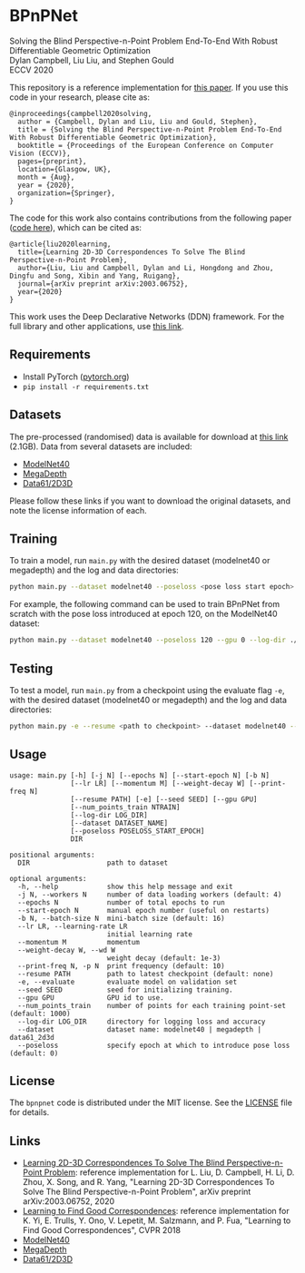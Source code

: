 # BPnPNet
Solving the Blind Perspective-n-Point Problem End-To-End With Robust Differentiable Geometric Optimization  
Dylan Campbell, Liu Liu, and Stephen Gould  
ECCV 2020

This repository is a reference implementation for [this paper](https://arxiv.org/abs/2007.14628). If you use this code in your research, please cite as:
```
@inproceedings{campbell2020solving,
  author = {Campbell, Dylan and Liu, Liu and Gould, Stephen},
  title = {Solving the Blind Perspective-n-Point Problem End-To-End With Robust Differentiable Geometric Optimization},
  booktitle = {Proceedings of the European Conference on Computer Vision (ECCV)},
  pages={preprint},
  location={Glasgow, UK},
  month = {Aug},
  year = {2020},
  organization={Springer},
}
```
The code for this work also contains contributions from the following paper ([code here](https://github.com/Liumouliu/Deep_blind_PnP)), which can be cited as:
```
@article{liu2020learning,
  title={Learning 2D-3D Correspondences To Solve The Blind Perspective-n-Point Problem},
  author={Liu, Liu and Campbell, Dylan and Li, Hongdong and Zhou, Dingfu and Song, Xibin and Yang, Ruigang},
  journal={arXiv preprint arXiv:2003.06752},
  year={2020}
}
```

This work uses the Deep Declarative Networks (DDN) framework. For the full library and other applications, use [this link](https://github.com/anucvml/ddn).

## Requirements

- Install PyTorch ([pytorch.org](http://pytorch.org))
- `pip install -r requirements.txt`

## Datasets

The pre-processed (randomised) data is available for download at [this link](https://drive.google.com/file/d/1y4cbbcVEJFfB3y171GiFSZi6AtgW2nL_/view?usp=sharing) (2.1GB). Data from several datasets are included:
- [ModelNet40](https://modelnet.cs.princeton.edu/)
- [MegaDepth](https://research.cs.cornell.edu/megadepth/)
- [Data61/2D3D](https://doi.org/10.4225/08/596c56d65cded)

Please follow these links if you want to download the original datasets, and note the license information of each.

## Training

To train a model, run `main.py` with the desired dataset (modelnet40 or megadepth) and the log and data directories:

```bash
python main.py --dataset modelnet40 --poseloss <pose loss start epoch> --gpu <gpu ID> --log-dir <log-dir> <data-folder>
```

For example, the following command can be used to train BPnPNet from scratch with the pose loss introduced at epoch 120, on the ModelNet40 dataset:

```bash
python main.py --dataset modelnet40 --poseloss 120 --gpu 0 --log-dir ./logs ./data
```

## Testing

To test a model, run `main.py` from a checkpoint using the evaluate flag `-e`, with the desired dataset (modelnet40 or megadepth) and the log and data directories:

```bash
python main.py -e --resume <path to checkpoint> --dataset modelnet40 --poseloss <pose loss start epoch> --gpu <gpu ID> --log-dir <log-dir> <data-folder>
```

## Usage

```
usage: main.py [-h] [-j N] [--epochs N] [--start-epoch N] [-b N]
               [--lr LR] [--momentum M] [--weight-decay W] [--print-freq N]
               [--resume PATH] [-e] [--seed SEED] [--gpu GPU]
               [--num_points_train NTRAIN]
               [--log-dir LOG_DIR]
               [--dataset DATASET_NAME]
               [--poseloss POSELOSS_START_EPOCH]
               DIR

positional arguments:
  DIR                   path to dataset

optional arguments:
  -h, --help            show this help message and exit
  -j N, --workers N     number of data loading workers (default: 4)
  --epochs N            number of total epochs to run
  --start-epoch N       manual epoch number (useful on restarts)
  -b N, --batch-size N  mini-batch size (default: 16)
  --lr LR, --learning-rate LR
                        initial learning rate
  --momentum M          momentum
  --weight-decay W, --wd W
                        weight decay (default: 1e-3)
  --print-freq N, -p N  print frequency (default: 10)
  --resume PATH         path to latest checkpoint (default: none)
  -e, --evaluate        evaluate model on validation set
  --seed SEED           seed for initializing training.
  --gpu GPU             GPU id to use.
  --num_points_train    number of points for each training point-set (default: 1000)
  --log-dir LOG_DIR     directory for logging loss and accuracy
  --dataset             dataset name: modelnet40 | megadepth | data61_2d3d
  --poseloss            specify epoch at which to introduce pose loss (default: 0)
```



## License

The `bpnpnet` code is distributed under the MIT license. See the [LICENSE](LICENSE) file for details.

## Links

- [Learning 2D-3D Correspondences To Solve The Blind Perspective-n-Point Problem](https://github.com/Liumouliu/Deep_blind_PnP): reference implementation for L. Liu, D. Campbell, H. Li, D. Zhou, X. Song, and R. Yang, "Learning 2D-3D Correspondences To Solve The Blind Perspective-n-Point Problem", arXiv preprint arXiv:2003.06752, 2020
- [Learning to Find Good Correspondences](https://github.com/vcg-uvic/learned-correspondence-release): reference implementation for K. Yi, E. Trulls, Y. Ono, V. Lepetit, M. Salzmann, and P. Fua, "Learning to Find Good Correspondences", CVPR 2018
- [ModelNet40](https://modelnet.cs.princeton.edu/)
- [MegaDepth](https://research.cs.cornell.edu/megadepth/)
- [Data61/2D3D](https://doi.org/10.4225/08/596c56d65cded)
